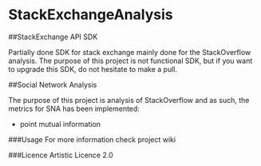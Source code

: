 # StackExchangeAnalysis

##StackExchange API SDK

Partially done SDK for stack exchange mainly done for the StackOverflow analysis. The purpose of this project is not functional SDK, but if you want to upgrade this SDK, do not hesitate to make a pull.

##Social Network Analysis

The purpose of this project is analysis of StackOverflow and as such, the metrics for SNA has been implemented:
- point mutual information


###Usage
For more information check project wiki

###Licence
Artistic Licence 2.0
